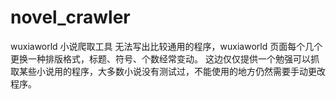 # novel_crawler
wuxiaworld 小说爬取工具
无法写出比较通用的程序，wuxiaworld 页面每个几个更换一种排版格式，标题、符号、个数经常变动。
这边仅仅提供一个勉强可以抓取某些小说用的程序，大多数小说没有测试过，不能使用的地方仍然需要手动更改程序。
